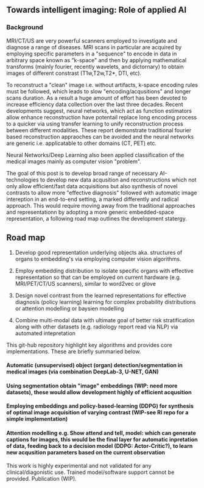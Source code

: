## Towards intelligent imaging: Role of applied AI

### Background

MRI/CT/US are very powerful scanners employed to investigate and diagnose a range of diseases. MRI scans in particular are acquired by employing specific parameters in a "sequence" to encode in data in arbitrary space known as "k-space" and then by applying mathematical transforms (mainly fourier, recently wavelets, and dictornary) to obtain images of different constrast (T1w,T2w,T2*, DTI, etc). 

To reconstruct a "clean" image i.e. without artifacts, k-space encoding rules must be followed, which leads to slow "encoding/acqusitions" and longer scans duration. As a result a huge amount of effort has been devoted to increase efficiency data collection over the last three decades. Recent developments suggest, neural networks, which act as function estimators allow enhance reconstruction have potentail replace  long encoding process to a quicker via using transfer learning to unify reconstruction process between different modalities. These report demonstrate traditional fourier based reconstruction appraoches can be avoided and the neural networks are generic i.e. applicatable to other domains (CT, PET) etc. 

Neural Networks/Deep Learning also been applied classification of the medical images mainly as computer vision "problem".   

The goal of this post is to develop broad range of necessary AI-technologies to develop new data acqusition and reconstructions which not only allow efficient/fast data acquisitions but also synthesis of novel contrasts to allow more "effective diagnosis" followed with automatic image intereption in an end-to-end setting, a marked differently and radical approach.  This would require moving away from the traditional approaches and representationn by adopting a more generic embedded-space representation, a following road map outlines the development statergy. 

 ## Road map

1. Develop good representation underlying objects aka. structures of organs to embedding's via employing computer vision algorithms. 

2. Employ embedding distribution to isolate specific organs with effective representation so that can be employed on current hardware (e.g. MRI/PET/CT/US scanners), similar to word2vec or glove 

3. Design novel contrast from the learned representations for effective diagnosis (policy learning) learning for complex probability distributions or attention modelling or baysien modelling 

4. Combine multi-modal data with ultimate goal of better risk stratification along with other datasets (e.g. radiology report read via NLP) via automated intepretation   

This git-hub repository highlight key algorithms and provides core implementations. These are briefly summaried below. 

 #### Automatic (unsupervised) object (organ) detection/segmentation in medical images (via combination DeepLab-3, U-NET, GAN)
 #### Using segmentation obtain "image" embeddings (WIP: need more datasets), these would allow development highly of efficient acqusition 
 #### Employing embeddings and policy-based-learning (DDPG) for synthesis of optimal image acquisition of varying contrast (WIP-see RI repo for a simple implementation)
 #### Attention modelling e.g. Show attend and tell, model: which can generate captions for images, this would be the final layer for automatic inpretation of data, feeding back to a decision model (DDPG: Actor-Critic?), to learn new acqusition parameters based on the current observation

This work is highly experimental and not validated for any clinical/diagonistic use. Trained model/software support cannot be provided.  Publication (WIP). 
